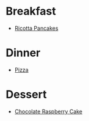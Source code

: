 # Breakfast
* [Ricotta Pancakes](breakfast/ricotta_pancakes.md)

# Dinner
* [Pizza](dinner/pizza.md)

# Dessert
* [Chocolate Raspberry Cake](dessert/chocolate_raspberry_cake.md)

